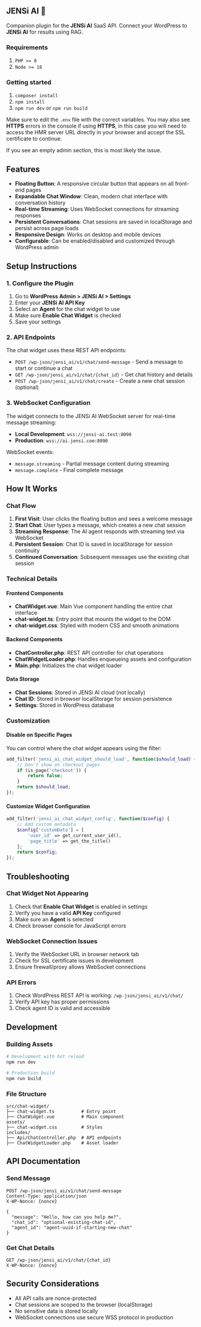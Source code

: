 ## JENSi AI 🤖

Companion plugin for the **JENSi AI** SaaS API. Connect your WordPress to **JENSi AI** for results using RAG.

### Requirements

1. `PHP >= 8`
2. `Node >= 18`

### Getting started

1. `composer install`
2. `npm install`
3. `npm run dev` or `npm run build`

Make sure to edit the `.env` file with the correct variables.
You may also see **HTTPS** errors in the console if using **HTTPS**, in this case you will need to access the HMR server URL directly in your browser and accept the SSL certificate to continue.

If you see an empty admin section, this is most likely the issue.

## Features

- **Floating Button**: A responsive circular button that appears on all front-end pages
- **Expandable Chat Window**: Clean, modern chat interface with conversation history
- **Real-time Streaming**: Uses WebSocket connections for streaming responses
- **Persistent Conversations**: Chat sessions are saved in localStorage and persist across page loads
- **Responsive Design**: Works on desktop and mobile devices
- **Configurable**: Can be enabled/disabled and customized through WordPress admin

## Setup Instructions

### 1. Configure the Plugin

1. Go to **WordPress Admin > JENSi AI > Settings**
2. Enter your **JENSi AI API Key**
3. Select an **Agent** for the chat widget to use
4. Make sure **Enable Chat Widget** is checked
5. Save your settings

### 2. API Endpoints

The chat widget uses these REST API endpoints:

- `POST /wp-json/jensi_ai/v1/chat/send-message` - Send a message to start or continue a chat
- `GET /wp-json/jensi_ai/v1/chat/{chat_id}` - Get chat history and details
- `POST /wp-json/jensi_ai/v1/chat/create` - Create a new chat session (optional)

### 3. WebSocket Configuration

The widget connects to the JENSi AI WebSocket server for real-time message streaming:

- **Local Development**: `wss://jensi-ai.test:8090`
- **Production**: `wss://ai.jensi.com:8090`

WebSocket events:
- `message.streaming` - Partial message content during streaming
- `message.complete` - Final complete message

## How It Works

### Chat Flow

1. **First Visit**: User clicks the floating button and sees a welcome message
2. **Start Chat**: User types a message, which creates a new chat session
3. **Streaming Response**: The AI agent responds with streaming text via WebSocket
4. **Persistent Session**: Chat ID is saved in localStorage for session continuity
5. **Continued Conversation**: Subsequent messages use the existing chat session

### Technical Details

#### Frontend Components

- **ChatWidget.vue**: Main Vue component handling the entire chat interface
- **chat-widget.ts**: Entry point that mounts the widget to the DOM
- **chat-widget.css**: Styled with modern CSS and smooth animations

#### Backend Components

- **ChatController.php**: REST API controller for chat operations
- **ChatWidgetLoader.php**: Handles enqueueing assets and configuration
- **Main.php**: Initializes the chat widget loader

#### Data Storage

- **Chat Sessions**: Stored in JENSi AI cloud (not locally)
- **Chat ID**: Stored in browser localStorage for session persistence
- **Settings**: Stored in WordPress database

### Customization

#### Disable on Specific Pages

You can control where the chat widget appears using the filter:

```php
add_filter('jensi_ai_chat_widget_should_load', function($should_load) {
    // Don't show on checkout pages
    if (is_page('checkout')) {
        return false;
    }
    return $should_load;
});
```

#### Customize Widget Configuration

```php
add_filter('jensi_ai_chat_widget_config', function($config) {
    // Add custom metadata
    $config['customData'] = [
        'user_id' => get_current_user_id(),
        'page_title' => get_the_title()
    ];
    return $config;
});
```

## Troubleshooting

### Chat Widget Not Appearing

1. Check that **Enable Chat Widget** is enabled in settings
2. Verify you have a valid **API Key** configured
3. Make sure an **Agent** is selected
4. Check browser console for JavaScript errors

### WebSocket Connection Issues

1. Verify the WebSocket URL in browser network tab
2. Check for SSL certificate issues in development
3. Ensure firewall/proxy allows WebSocket connections

### API Errors

1. Check WordPress REST API is working: `/wp-json/jensi_ai/v1/chat/`
2. Verify API key has proper permissions
3. Check agent ID is valid and accessible

## Development

### Building Assets

```bash
# Development with hot reload
npm run dev

# Production build
npm run build
```

### File Structure

```
src/chat-widget/
├── chat-widget.ts          # Entry point
├── ChatWidget.vue          # Main component
assets/
├── chat-widget.css         # Styles
includes/
├── Api/ChatController.php  # API endpoints
├── ChatWidgetLoader.php    # Asset loader
```

## API Documentation

### Send Message

```http
POST /wp-json/jensi_ai/v1/chat/send-message
Content-Type: application/json
X-WP-Nonce: {nonce}

{
  "message": "Hello, how can you help me?",
  "chat_id": "optional-existing-chat-id",
  "agent_id": "agent-uuid-if-starting-new-chat"
}
```

### Get Chat Details

```http
GET /wp-json/jensi_ai/v1/chat/{chat_id}
X-WP-Nonce: {nonce}
```

## Security Considerations

- All API calls are nonce-protected
- Chat sessions are scoped to the browser (localStorage)
- No sensitive data is stored locally
- WebSocket connections use secure WSS protocol in production
